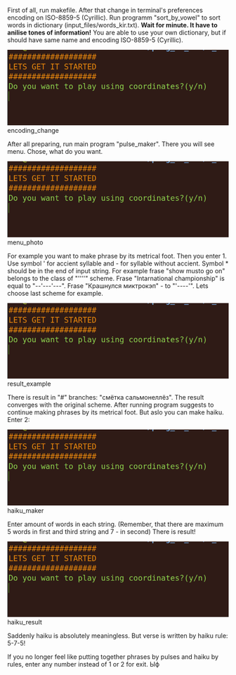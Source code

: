 First of all, run makefile. After that change in terminal's preferences encoding  on ISO-8859-5 (Cyrillic). Run programm "sort_by_vowel" to sort words in dictionary (input_files/words_kir.txt). **Wait for minute. It have to anilise tones of information!** You are able to use your own dictionary, but if should have same name and encoding ISO-8859-5 (Cyrillic).

![Иллюстрация к проекту](https://github.com/YasnoDelo/X-and-O-game/blob/main/img/launch_menu.png) encoding_change

After all preparing, run main program "pulse_maker".
There you will see menu. Chose, what do you want.

![Иллюстрация к проекту](https://github.com/YasnoDelo/X-and-O-game/blob/main/img/launch_menu.png) menu_photo

For example you want to make phrase by its metrical foot. Then you enter 1.
Use symbol ' for accient syllable and - for syllable without accient. Symbol * should be in the end of input string.
For example frase "show musto go on" belongs to the class of "''''" scheme. Frase "Intarnational championship" is equal to "--'---'---". Frase "Крашнулся миктрокэп" - to "'----'". Lets choose last scheme for example.

![Иллюстрация к проекту](https://github.com/YasnoDelo/X-and-O-game/blob/main/img/launch_menu.png) result_example

There is result in "#" branches: "смётка  сальмонеллёз". The result converges with the original scheme.
After running program suggests to continue making phrases by its metrical foot. But aslo you can make haiku. Enter 2:

![Иллюстрация к проекту](https://github.com/YasnoDelo/X-and-O-game/blob/main/img/launch_menu.png) haiku_maker

Enter amount of words in each string. (Remember, that there are maximum 5 words in first and third string and 7 - in second)
There is result!

![Иллюстрация к проекту](https://github.com/YasnoDelo/X-and-O-game/blob/main/img/launch_menu.png) haiku_result

Saddenly haiku is absolutely meaningless. But verse is written by haiku rule: 5-7-5!

If you no longer feel like putting together phrases by pulses and haiku by rules, enter any number instead of 1 or 2 for exit.
Ыф

